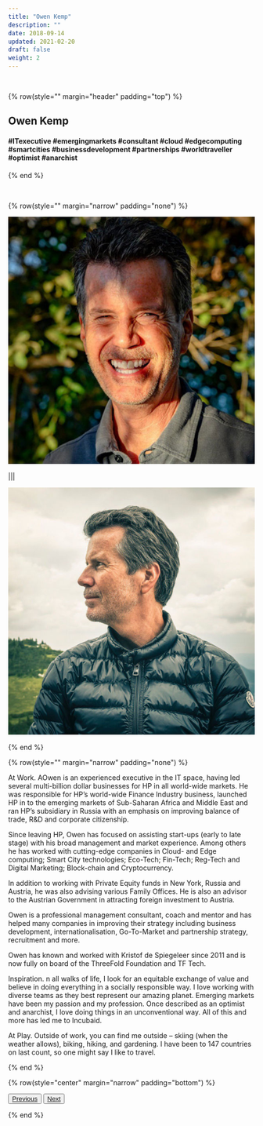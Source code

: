 ```yaml
---
title: "Owen Kemp"
description: ""
date: 2018-09-14
updated: 2021-02-20
draft: false
weight: 2
---
```


<div class="container mx-auto">

<br>

<!-- section 1 -->

{% row(style="" margin="header" padding="top") %}

##  Owen Kemp

#### #ITexecutive #emergingmarkets #consultant #cloud #edgecomputing #smartcities #businessdevelopment #partnerships #worldtraveller #optimist #anarchist


{% end %}

<br>


<!-- section 2 -->

{% row(style="" margin="narrow" padding="none") %}

![Image](./img/owen1.jpg)

|||

![Image](./img/owen2.jpg)

{% end %}


{% row(style="" margin="narrow" padding="none") %}

<p class="text-base"><spain class="font-bold">At Work.</spain> AOwen is an experienced executive in the IT space, having led several multi-billion dollar businesses for HP in all world-wide markets. He was responsible for HP’s world-wide Finance Industry business, launched HP in to the emerging markets of Sub-Saharan Africa and Middle East and ran HP’s subsidiary in Russia with an emphasis on improving balance of trade, R&D and corporate citizenship.</p>

<p class="text-base">Since leaving HP, Owen has focused on assisting start-ups (early to late stage) with his broad management and market experience. Among others he has worked with cutting-edge companies in Cloud- and Edge computing; Smart City technologies; Eco-Tech; Fin-Tech; Reg-Tech and Digital Marketing; Block-chain and Cryptocurrency.</p>

<p class="text-base">In addition to working with Private Equity funds in New York, Russia and Austria, he was also advising various Family Offices. He is also an advisor to the Austrian Government in attracting foreign investment to Austria.</p>

<p class="text-base">Owen is a professional management consultant, coach and mentor and has helped many companies in improving their strategy including business development, internationalisation, Go-To-Market and partnership strategy, recruitment and more.</p>

<p class="text-base">Owen has known and worked with Kristof de Spiegeleer since 2011 and is now fully on board of the ThreeFold Foundation and TF Tech.</p>

<p class="text-base"><spain class="font-bold">Inspiration.</spain> n all walks of life, I look for an equitable exchange of value and believe in doing everything in a socially responsible way. I love working with diverse teams as they best represent our amazing planet. Emerging markets have been my passion and my profession. Once described as an optimist and anarchist, I love doing things in an unconventional way. All of this and more has led me to Incubaid.</p>


<p class="text-base"><spain class="font-bold">At Play.</spain> Outside of work, you can find me outside – skiing (when the weather allows), biking, hiking, and gardening. I have been to 147 countries on last count, so one might say I like to travel.</p>

{% end %}

{% row(style="center" margin="narrow" padding="bottom") %}

<button>[Previous](/people/peter)</button>
<button>[Next](/people/kds)</button>

{% end %}

</div>
